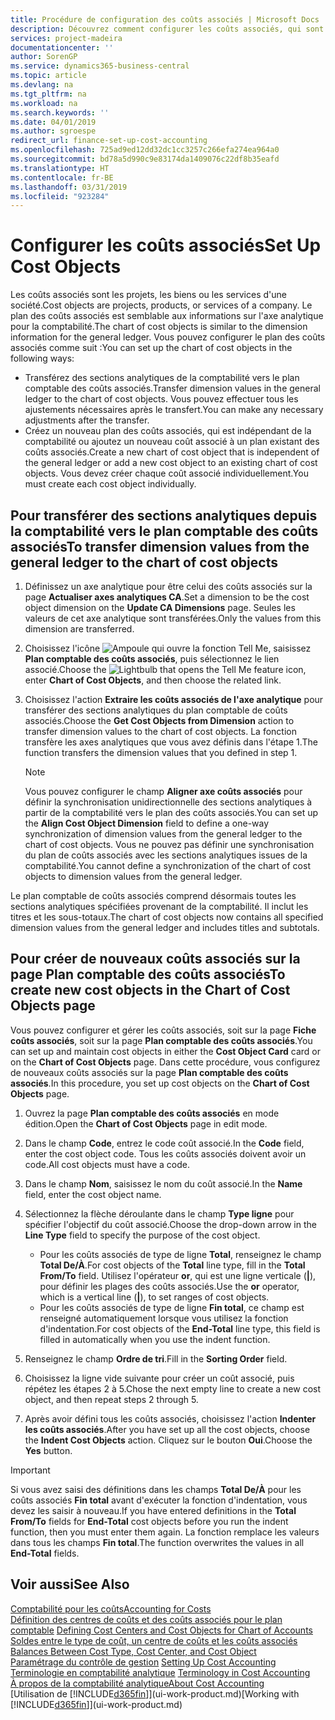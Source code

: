 ```yaml
---
title: Procédure de configuration des coûts associés | Microsoft Docs
description: Découvrez comment configurer les coûts associés, qui sont similaires aux axes analytiques pour la comptabilité.
services: project-madeira
documentationcenter: ''
author: SorenGP
ms.service: dynamics365-business-central
ms.topic: article
ms.devlang: na
ms.tgt_pltfrm: na
ms.workload: na
ms.search.keywords: ''
ms.date: 04/01/2019
ms.author: sgroespe
redirect_url: finance-set-up-cost-accounting
ms.openlocfilehash: 725ad9ed12dd32dc1cc3257c266efa274ea964a0
ms.sourcegitcommit: bd78a5d990c9e83174da1409076c22df8b35eafd
ms.translationtype: HT
ms.contentlocale: fr-BE
ms.lasthandoff: 03/31/2019
ms.locfileid: "923284"
---
```

# <a name="set-up-cost-objects"></a><span data-ttu-id="3ac6a-103">Configurer les coûts associés</span><span class="sxs-lookup"><span data-stu-id="3ac6a-103">Set Up Cost Objects</span></span>
<span data-ttu-id="3ac6a-104">Les coûts associés sont les projets, les biens ou les services d'une société.</span><span class="sxs-lookup"><span data-stu-id="3ac6a-104">Cost objects are projects, products, or services of a company.</span></span> <span data-ttu-id="3ac6a-105">Le plan des coûts associés est semblable aux informations sur l'axe analytique pour la comptabilité.</span><span class="sxs-lookup"><span data-stu-id="3ac6a-105">The chart of cost objects is similar to the dimension information for the general ledger.</span></span> <span data-ttu-id="3ac6a-106">Vous pouvez configurer le plan des coûts associés comme suit :</span><span class="sxs-lookup"><span data-stu-id="3ac6a-106">You can set up the chart of cost objects in the following ways:</span></span>  

* <span data-ttu-id="3ac6a-107">Transférez des sections analytiques de la comptabilité vers le plan comptable des coûts associés.</span><span class="sxs-lookup"><span data-stu-id="3ac6a-107">Transfer dimension values in the general ledger to the chart of cost objects.</span></span> <span data-ttu-id="3ac6a-108">Vous pouvez effectuer tous les ajustements nécessaires après le transfert.</span><span class="sxs-lookup"><span data-stu-id="3ac6a-108">You can make any necessary adjustments after the transfer.</span></span>  
* <span data-ttu-id="3ac6a-109">Créez un nouveau plan des coûts associés, qui est indépendant de la comptabilité ou ajoutez un nouveau coût associé à un plan existant des coûts associés.</span><span class="sxs-lookup"><span data-stu-id="3ac6a-109">Create a new chart of cost object that is independent of the general ledger or add a new cost object to an existing chart of cost objects.</span></span> <span data-ttu-id="3ac6a-110">Vous devez créer chaque coût associé individuellement.</span><span class="sxs-lookup"><span data-stu-id="3ac6a-110">You must create each cost object individually.</span></span>  

## <a name="to-transfer-dimension-values-from-the-general-ledger-to-the-chart-of-cost-objects"></a><span data-ttu-id="3ac6a-111">Pour transférer des sections analytiques depuis la comptabilité vers le plan comptable des coûts associés</span><span class="sxs-lookup"><span data-stu-id="3ac6a-111">To transfer dimension values from the general ledger to the chart of cost objects</span></span>  
1.  <span data-ttu-id="3ac6a-112">Définissez un axe analytique pour être celui des coûts associés sur la page **Actualiser axes analytiques CA**.</span><span class="sxs-lookup"><span data-stu-id="3ac6a-112">Set a dimension to be the cost object dimension on the **Update CA Dimensions** page.</span></span> <span data-ttu-id="3ac6a-113">Seules les valeurs de cet axe analytique sont transférées.</span><span class="sxs-lookup"><span data-stu-id="3ac6a-113">Only the values from this dimension are transferred.</span></span>  
2.  <span data-ttu-id="3ac6a-114">Choisissez l'icône ![Ampoule qui ouvre la fonction Tell Me](media/ui-search/search_small.png "Dites-moi ce que vous voulez faire"), saisissez **Plan comptable des coûts associés**, puis sélectionnez le lien associé.</span><span class="sxs-lookup"><span data-stu-id="3ac6a-114">Choose the ![Lightbulb that opens the Tell Me feature](media/ui-search/search_small.png "Tell me what you want to do") icon, enter **Chart of Cost Objects**, and then choose the related link.</span></span>  
3.  <span data-ttu-id="3ac6a-115">Choisissez l'action **Extraire les coûts associés de l'axe analytique** pour transférer des sections analytiques du plan comptable de coûts associés.</span><span class="sxs-lookup"><span data-stu-id="3ac6a-115">Choose the **Get Cost Objects from Dimension** action to transfer dimension values to the chart of cost objects.</span></span> <span data-ttu-id="3ac6a-116">La fonction transfère les axes analytiques que vous avez définis dans l'étape 1.</span><span class="sxs-lookup"><span data-stu-id="3ac6a-116">The function transfers the dimension values that you defined in step 1.</span></span>  

    > [!NOTE]  
    >  <span data-ttu-id="3ac6a-117">Vous pouvez configurer le champ **Aligner axe coûts associés** pour définir la synchronisation unidirectionnelle des sections analytiques à partir de la comptabilité vers le plan des coûts associés.</span><span class="sxs-lookup"><span data-stu-id="3ac6a-117">You can set up the **Align Cost Object Dimension**  field to define a one-way synchronization of dimension values from the general ledger to the chart of cost objects.</span></span> <span data-ttu-id="3ac6a-118">Vous ne pouvez pas définir une synchronisation du plan de coûts associés avec les sections analytiques issues de la comptabilité.</span><span class="sxs-lookup"><span data-stu-id="3ac6a-118">You cannot define a synchronization of the chart of cost objects to dimension values from the general ledger.</span></span>  

<span data-ttu-id="3ac6a-119">Le plan comptable de coûts associés comprend désormais toutes les sections analytiques spécifiées provenant de la comptabilité. Il inclut les titres et les sous-totaux.</span><span class="sxs-lookup"><span data-stu-id="3ac6a-119">The chart of cost objects now contains all specified dimension values from the general ledger and includes titles and subtotals.</span></span>  

## <a name="to-create-new-cost-objects-in-the-chart-of-cost-objects-page"></a><span data-ttu-id="3ac6a-120">Pour créer de nouveaux coûts associés sur la page Plan comptable des coûts associés</span><span class="sxs-lookup"><span data-stu-id="3ac6a-120">To create new cost objects in the Chart of Cost Objects page</span></span>  
<span data-ttu-id="3ac6a-121">Vous pouvez configurer et gérer les coûts associés, soit sur la page **Fiche coûts associés**, soit sur la page **Plan comptable des coûts associés**.</span><span class="sxs-lookup"><span data-stu-id="3ac6a-121">You can set up and maintain cost objects in either the **Cost Object Card** card or on the **Chart of Cost Objects** page.</span></span> <span data-ttu-id="3ac6a-122">Dans cette procédure, vous configurez de nouveaux coûts associés sur la page **Plan comptable des coûts associés**.</span><span class="sxs-lookup"><span data-stu-id="3ac6a-122">In this procedure, you set up cost objects on the **Chart of Cost Objects** page.</span></span>  

1.  <span data-ttu-id="3ac6a-123">Ouvrez la page **Plan comptable des coûts associés** en mode édition.</span><span class="sxs-lookup"><span data-stu-id="3ac6a-123">Open the **Chart of Cost Objects** page in edit mode.</span></span>  
2.  <span data-ttu-id="3ac6a-124">Dans le champ **Code**, entrez le code coût associé.</span><span class="sxs-lookup"><span data-stu-id="3ac6a-124">In the **Code** field, enter the cost object code.</span></span> <span data-ttu-id="3ac6a-125">Tous les coûts associés doivent avoir un code.</span><span class="sxs-lookup"><span data-stu-id="3ac6a-125">All cost objects must have a code.</span></span>  
3.  <span data-ttu-id="3ac6a-126">Dans le champ **Nom**, saisissez le nom du coût associé.</span><span class="sxs-lookup"><span data-stu-id="3ac6a-126">In the **Name** field, enter the cost object name.</span></span>  
4.  <span data-ttu-id="3ac6a-127">Sélectionnez la flèche déroulante dans le champ **Type ligne** pour spécifier l'objectif du coût associé.</span><span class="sxs-lookup"><span data-stu-id="3ac6a-127">Choose the drop-down arrow in the **Line Type** field to specify the purpose of the cost object.</span></span>  

    * <span data-ttu-id="3ac6a-128">Pour les coûts associés de type de ligne **Total**, renseignez le champ **Total De/À**.</span><span class="sxs-lookup"><span data-stu-id="3ac6a-128">For cost objects of the **Total** line type, fill in the **Total From/To** field.</span></span> <span data-ttu-id="3ac6a-129">Utilisez l'opérateur **or**, qui est une ligne verticale (**&#124;**), pour définir les plages des coûts associés.</span><span class="sxs-lookup"><span data-stu-id="3ac6a-129">Use the **or** operator, which is a vertical line (**&#124;**), to set ranges of cost objects.</span></span>  
    * <span data-ttu-id="3ac6a-130">Pour les coûts associés de type de ligne **Fin total**, ce champ est renseigné automatiquement lorsque vous utilisez la fonction d'indentation.</span><span class="sxs-lookup"><span data-stu-id="3ac6a-130">For cost objects of the **End-Total** line type, this field is filled in automatically when you use  the indent function.</span></span>  
5.  <span data-ttu-id="3ac6a-131">Renseignez le champ **Ordre de tri**.</span><span class="sxs-lookup"><span data-stu-id="3ac6a-131">Fill in the **Sorting Order** field.</span></span>  
6.  <span data-ttu-id="3ac6a-132">Choisissez la ligne vide suivante pour créer un coût associé, puis répétez les étapes 2 à 5.</span><span class="sxs-lookup"><span data-stu-id="3ac6a-132">Chose the next empty line to create a new cost object, and then repeat steps 2 through 5.</span></span>  
7.  <span data-ttu-id="3ac6a-133">Après avoir défini tous les coûts associés, choisissez l'action **Indenter les coûts associés**.</span><span class="sxs-lookup"><span data-stu-id="3ac6a-133">After you have set up all the cost objects, choose the **Indent Cost Objects** action.</span></span> <span data-ttu-id="3ac6a-134">Cliquez sur le bouton **Oui**.</span><span class="sxs-lookup"><span data-stu-id="3ac6a-134">Choose the **Yes** button.</span></span>  

> [!IMPORTANT]  
>  <span data-ttu-id="3ac6a-135">Si vous avez saisi des définitions dans les champs **Total De/À** pour les coûts associés **Fin total** avant d'exécuter la fonction d'indentation, vous devez les saisir à nouveau.</span><span class="sxs-lookup"><span data-stu-id="3ac6a-135">If you have entered definitions in the **Total From/To** fields for **End-Total** cost objects before you run the indent function, then you must enter them again.</span></span> <span data-ttu-id="3ac6a-136">La fonction remplace les valeurs dans tous les champs **Fin total**.</span><span class="sxs-lookup"><span data-stu-id="3ac6a-136">The function overwrites the values in all **End-Total** fields.</span></span>  

## <a name="see-also"></a><span data-ttu-id="3ac6a-137">Voir aussi</span><span class="sxs-lookup"><span data-stu-id="3ac6a-137">See Also</span></span>  
[<span data-ttu-id="3ac6a-138">Comptabilité pour les coûts</span><span class="sxs-lookup"><span data-stu-id="3ac6a-138">Accounting for Costs</span></span>](finance-manage-cost-accounting.md)  
<span data-ttu-id="3ac6a-139">[Définition des centres de coûts et des coûts associés pour le plan comptable](finance-defining-cost-centers-and-cost-objects-for-chart-of-accounts.md) </span><span class="sxs-lookup"><span data-stu-id="3ac6a-139">[Defining Cost Centers and Cost Objects for Chart of Accounts](finance-defining-cost-centers-and-cost-objects-for-chart-of-accounts.md) </span></span>  
<span data-ttu-id="3ac6a-140">[Soldes entre le type de coût, un centre de coûts et les coûts associés](finance-balances-between-cost-type-cost-center-and-cost-object.md) </span><span class="sxs-lookup"><span data-stu-id="3ac6a-140">[Balances Between Cost Type, Cost Center, and Cost Object](finance-balances-between-cost-type-cost-center-and-cost-object.md) </span></span>  
<span data-ttu-id="3ac6a-141">[Paramétrage du contrôle de gestion](finance-set-up-cost-accounting.md) </span><span class="sxs-lookup"><span data-stu-id="3ac6a-141">[Setting Up Cost Accounting](finance-set-up-cost-accounting.md) </span></span>  
<span data-ttu-id="3ac6a-142">[Terminologie en comptabilité analytique](finance-terminology-in-cost-accounting.md) </span><span class="sxs-lookup"><span data-stu-id="3ac6a-142">[Terminology in Cost Accounting](finance-terminology-in-cost-accounting.md) </span></span>  
[<span data-ttu-id="3ac6a-143">À propos de la comptabilité analytique</span><span class="sxs-lookup"><span data-stu-id="3ac6a-143">About Cost Accounting</span></span>](finance-about-cost-accounting.md)  
<span data-ttu-id="3ac6a-144">[Utilisation de [!INCLUDE[d365fin](includes/d365fin_md.md)]](ui-work-product.md)</span><span class="sxs-lookup"><span data-stu-id="3ac6a-144">[Working with [!INCLUDE[d365fin](includes/d365fin_md.md)]](ui-work-product.md)</span></span>
